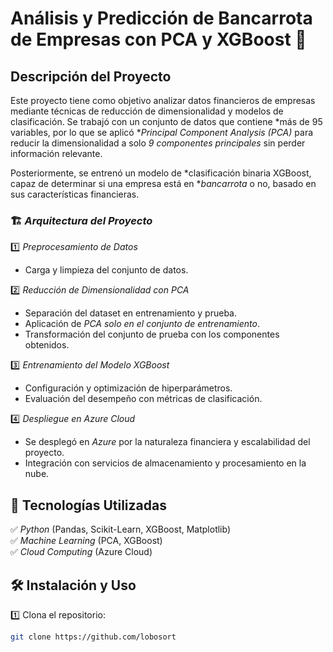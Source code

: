 # Análisis y Predicción de Bancarrota de Empresas con PCA y XGBoost 🚀  

## Descripción del Proyecto  
Este proyecto tiene como objetivo analizar datos financieros de empresas mediante técnicas de reducción de dimensionalidad y modelos de clasificación. Se trabajó con un conjunto de datos que contiene *más de 95 variables, por lo que se aplicó **Principal Component Analysis (PCA)* para reducir la dimensionalidad a solo *9 componentes principales* sin perder información relevante.

Posteriormente, se entrenó un modelo de *clasificación binaria XGBoost, capaz de determinar si una empresa está en **bancarrota* o no, basado en sus características financieras.  

### 🏗 *Arquitectura del Proyecto*  
1️⃣ *Preprocesamiento de Datos*  
   - Carga y limpieza del conjunto de datos.  

2️⃣ *Reducción de Dimensionalidad con PCA*  
   - Separación del dataset en entrenamiento y prueba.  
   - Aplicación de *PCA solo en el conjunto de entrenamiento*.  
   - Transformación del conjunto de prueba con los componentes obtenidos.  

3️⃣ *Entrenamiento del Modelo XGBoost*  
   - Configuración y optimización de hiperparámetros.  
   - Evaluación del desempeño con métricas de clasificación.  

4️⃣ *Despliegue en Azure Cloud*  
   - Se desplegó en *Azure* por la naturaleza financiera y escalabilidad del proyecto.  
   - Integración con servicios de almacenamiento y procesamiento en la nube.  

## 🚀 Tecnologías Utilizadas  
✅ *Python* (Pandas, Scikit-Learn, XGBoost, Matplotlib)  
✅ *Machine Learning* (PCA, XGBoost)  
✅ *Cloud Computing* (Azure Cloud)  

## 🛠 Instalación y Uso  
1️⃣ Clona el repositorio:  
   ```bash
   git clone https://github.com/lobosort
